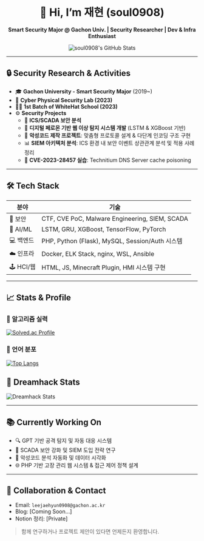 <h1 align="center">👋 Hi, I’m 재현 (soul0908)</h1>

<p align="center">
  <b>Smart Security Major @ Gachon Univ. | Security Researcher | Dev & Infra Enthusiast</b>
</p>

<p align="center">
  <img src="https://github-readme-stats.vercel.app/api?username=soul0908&show_icons=true&theme=default" alt="soul0908's GitHub Stats" />
</p>

---

## 🔒 Security Research & Activities

- 🎓 **Gachon University - Smart Security Major** (2019~)
- 🧪 **Cyber Physical Security Lab (2023)**  
- 🕵️‍♂️ **1st Batch of WhiteHat School (2023)**  
- ⚙️ **Security Projects**  
  - 📡 **ICS/SCADA 보안 분석**  
  - 🧬 **디지털 페로몬 기반 웹 이상 탐지 시스템 개발** (LSTM & XGBoost 기반)
  - 🦠 **악성코드 제작 프로젝트**: 맞춤형 프로토콜 설계 & 다단계 인코딩 구조 구현
  - 📊 **SIEM 아키텍처 분석**: ICS 환경 내 보안 이벤트 상관관계 분석 및 적용 사례 정리
  - 🧪 **CVE-2023-28457 실습**: Technitium DNS Server cache poisoning

---

## 🛠 Tech Stack

| 분야 | 기술 |
|------|------|
| 🔐 보안 | CTF, CVE PoC, Malware Engineering, SIEM, SCADA |
| 🧠 AI/ML | LSTM, GRU, XGBoost, TensorFlow, PyTorch |
| 💻 백엔드 | PHP, Python (Flask), MySQL, Session/Auth 시스템 |
| ☁️ 인프라 | Docker, ELK Stack, nginx, WSL, Ansible |
| 🕹 HCI/웹 | HTML, JS, Minecraft Plugin, HMI 시스템 구현 |

---

## 📈 Stats & Profile

### 📌 알고리즘 실력
[![Solved.ac Profile](http://mazassumnida.wtf/api/v2/generate_badge?boj=k7580778)](https://solved.ac/k7580778/)

### 📌 언어 분포
[![Top Langs](https://github-readme-stats.vercel.app/api/top-langs/?username=soul0908&layout=compact)](https://github.com/soul0908/github-readme-stats)

## 🔧 Dreamhack Stats
![Dreamhack Stats](https://dreamhack-readme-stats.vercel.app/api/stats?username=영혼)


---

## 📚 Currently Working On

- 🔍 GPT 기반 공격 탐지 및 자동 대응 시스템
- 📡 SCADA 보안 강화 및 SIEM 도입 전략 연구
- 🧩 악성코드 분석 자동화 및 데이터 시각화
- 🌐 PHP 기반 고장 관리 웹 시스템 & 접근 제어 정책 설계

---

## 🤝 Collaboration & Contact

- Email: `leejaehyun0908@gachon.ac.kr`
- Blog: [Coming Soon...]
- Notion 정리: [Private]

> 함께 연구하거나 프로젝트 제안이 있다면 언제든지 환영합니다.

